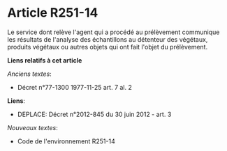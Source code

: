 # Article R251-14

Le service dont relève l'agent qui a procédé au prélèvement communique les résultats de l'analyse des échantillons au
détenteur des végétaux, produits végétaux ou autres objets qui ont fait l'objet du prélèvement.

**Liens relatifs à cet article**

_Anciens textes_:

  - Décret n°77-1300 1977-11-25 art. 7 al. 2

**Liens**:

  - DEPLACE: Décret n°2012-845 du 30 juin 2012 - art. 3

_Nouveaux textes_:

  - Code de l'environnement R251-14
